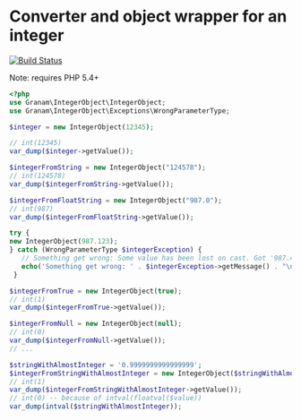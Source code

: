 # Converter and object wrapper for an integer

[![Build Status](https://travis-ci.org/jaroslavtyc/granam-integer.svg?branch=master)](https://travis-ci.org/jaroslavtyc/granam-integer)

Note: requires PHP 5.4+
```php
<?php
use Granam\IntegerObject\IntegerObject;
use Granam\IntegerObject\Exceptions\WrongParameterType;

$integer = new IntegerObject(12345);

// int(12345)
var_dump($integer->getValue());

$integerFromString = new IntegerObject("124578");
// int(124578)
var_dump($integerFromString->getValue());

$integerFromFloatString = new IntegerObject("987.0");
// int(987)
var_dump($integerFromFloatString->getValue());

try {
new IntegerObject(987.123);
} catch (WrongParameterType $integerException) {
   // Something get wrong: Some value has been lost on cast. Got '987.456', cast into integer 987
   echo('Something get wrong: ' . $integerException->getMessage() . "\n");
 }

$integerFromTrue = new IntegerObject(true);
// int(1)
var_dump($integerFromTrue->getValue());

$integerFromNull = new IntegerObject(null);
// int(0)
var_dump($integerFromNull->getValue());
// ...

$stringWithAlmostInteger = '0.9999999999999999';
$integerFromStringWithAlmostInteger = new IntegerObject($stringWithAlmostInteger);
// int(1)
var_dump($integerFromStringWithAlmostInteger->getValue());
// int(0) -- because of intval(floatval($value))
var_dump(intval($stringWithAlmostInteger));

```
